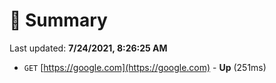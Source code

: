 # 📖 Summary
Last updated: **7/24/2021, 8:26:25 AM**

- `GET` [https://google.com](https://google.com) - **Up** (251ms)
